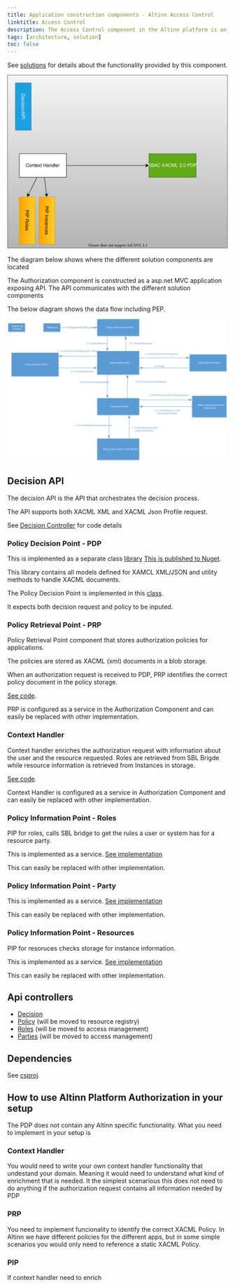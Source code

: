 ```yaml
---
title: Application construction components - Altinn Access Control
linktitle: Access Control
description: The Access Control component in the Altinn platform is an asp.net core 6 web API application deployed as a docker container to the Altinn Platform Kubernetes cluster.
tags: [architecture, solution]
toc: false
---
```


See [solutions](/authorization/) for details about the functionality provided by this component.

![Access Management](accesscontrol.drawio.svg "Construction Components Altinn Access Control")

The diagram below shows where the different solution components are located

The Authorization component is constructed as a asp.net MVC application exposing API. The API communicates with the different solution components

The below diagram shows the data flow including PEP.

![Data flow authorization](data_flow_authorization.svg "Data flow authorization")

## Decision API

The decision API is the API that orchestrates the decision process.

The API supports both XACML XML and XACML Json Profile request.

See [Decision Controller](https://github.com/Altinn/altinn-authorization/blob/main/src/Authorization/Controllers/DecisionController.cs) for code details

### Policy Decision Point - PDP

This is implemented as a separate class [library](https://github.com/Altinn/altinn-authorization/tree/main/src/Altinn.Authorization.ABAC) [This is published to Nuget](https://www.nuget.org/packages/Altinn.Authorization.ABAC/).

This library contains all models defined for XAMCL XML/JSON and utility methods to handle XACML documents.

The Policy Decision Point is implemented in this [class](https://github.com/Altinn/altinn-authorization/blob/main/src/Altinn.Authorization.ABAC/PolicyDecisionPoint.cs).

It expects both decision request and policy to be inputed.

### Policy Retrieval Point - PRP

Policy Retrieval Point component that stores authorization policies for applications.

The policies are stored as XACML (xml) documents in a blob storage.

When an authorization request is received to PDP, PRP identifies the correct policy document in the policy storage.

[See code](https://github.com/Altinn/altinn-authorization/blob/main/src/Authorization/Services/Implementation/PolicyRetrievalPoint.cs).

PRP is configured as a service in the Authorization Component and can easily be replaced with other implementation.

### Context Handler

Context handler enriches the authorization request with information about the user and the resource requested.
Roles are retrieved from SBL Brigde while resource information is retrieved from Instances in storage. 

[See code](https://github.com/Altinn/altinn-authorization/blob/main/src/Authorization/Services/Implementation/ContextHandler.cs).

Context Handler is configured as a service in Authorization Component and can easily be replaced with other implementation.

### Policy Information Point - Roles

PIP for roles, calls SBL bridge to get the rules a user or system has for a resource party.

This is implemented as a service. [See implementation](https://github.com/Altinn/altinn-authorization/blob/main/src/Authorization/Services/Implementation/RolesWrapper.cs)

This can easily be replaced with other implementation.

### Policy Information Point - Party

This is implemented as a service. [See implementation](https://github.com/Altinn/altinn-authorization/blob/main/src/Authorization/Services/Implementation/PartiesWrapper.cs)

This can easily be replaced with other implementation.

### Policy Information Point - Resources

PIP for resoruces checks storage for instance information.

This is implemented as a service. [See implementation](https://github.com/Altinn/altinn-authorization/blob/main/src/Authorization/Repositories/InstanceMetadataRepository.cs)

This can easily be replaced with other implementation.

## Api controllers

- [Decision](https://github.com/Altinn/altinn-authorization/blob/main/src/Authorization/Controllers/DecisionController.cs)
- [Policy](https://github.com/Altinn/altinn-authorization/blob/main/src/Authorization/Controllers/PolicyController.cs) (will be moved to resource registry)
- [Roles](https://github.com/Altinn/altinn-authorization/blob/main/src/Authorization/Controllers/RolesController.cs) (will be moved to access management)
- [Parties](https://github.com/Altinn/altinn-authorization/blob/main/src/Authorization/Controllers/PartiesController.cs) (will be moved to access management)

## Dependencies

See [csproj](https://github.com/Altinn/altinn-authorization/blob/main/src/Authorization/Altinn.Platform.Authorization.csproj).

## How to use Altinn Platform Authorization in your setup

The PDP does not contain any Altinn specific functionality. What you need to implement in your setup is

### Context Handler

You would need to write your own context handler functionality that undestand your domain. Meaning it would need to understand what
kind of enrichment that is needed. It the simplest scenarious this does not need to do anything if the authorization request contains all
information needed by PDP

### PRP

You need to implement funcionality to identify the correct XACML Policy. In Altinn we have different policies for the different apps, but in
some simple scenarios you would only need to reference a static XACML Policy.


### PIP

If context handler need to enrich